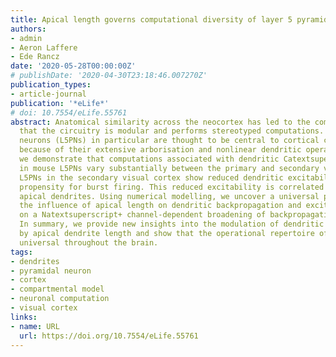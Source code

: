 ```yaml
---
title: Apical length governs computational diversity of layer 5 pyramidal neurons
authors:
- admin
- Aeron Laffere
- Ede Rancz
date: '2020-05-28T00:00:00Z'
# publishDate: '2020-04-30T23:18:46.007270Z'
publication_types:
- article-journal
publication: '*eLife*'
# doi: 10.7554/eLife.55761
abstract: Anatomical similarity across the neocortex has led to the common assumption
  that the circuitry is modular and performs stereotyped computations. Layer 5 pyramidal
  neurons (L5PNs) in particular are thought to be central to cortical computation
  because of their extensive arborisation and nonlinear dendritic operations. Here,
  we demonstrate that computations associated with dendritic Catextsuperscript2+ plateaus
  in mouse L5PNs vary substantially between the primary and secondary visual cortices.
  L5PNs in the secondary visual cortex show reduced dendritic excitability and smaller
  propensity for burst firing. This reduced excitability is correlated with shorter
  apical dendrites. Using numerical modelling, we uncover a universal principle underlying
  the influence of apical length on dendritic backpropagation and excitability, based
  on a Natextsuperscript+ channel-dependent broadening of backpropagating action potentials.
  In summary, we provide new insights into the modulation of dendritic excitability
  by apical dendrite length and show that the operational repertoire of L5PNs is not
  universal throughout the brain.
tags:
- dendrites
- pyramidal neuron
- cortex
- compartmental model
- neuronal computation
- visual cortex
links:
- name: URL
  url: https://doi.org/10.7554/eLife.55761
---
```

